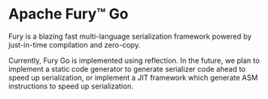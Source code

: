 # Apache Fury™ Go

Fury is a blazing fast multi-language serialization framework powered by just-in-time compilation and zero-copy.

Currently, Fury Go is implemented using reflection. In the future, we plan to implement a static code generator
to generate serializer code ahead to speed up serialization, or implement a JIT framework which generate ASM
instructions to speed up serialization.
